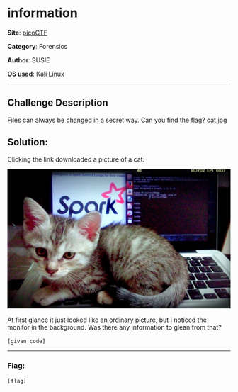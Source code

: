 # information

**Site**: [picoCTF](https://www.picoctf.org/)

**Category**: Forensics

**Author**: SUSIE

**OS used**: Kali Linux

----

## Challenge Description

Files can always be changed in a secret way. Can you find the flag? [cat.jpg](http://www.com/)


## Solution:

Clicking the link downloaded a picture of a cat:

![kitteh!](https://github.com/blackholeorbit/nullbit/blob/main/cat.jpg "a title")

At first glance it just looked like an ordinary picture, but I noticed the monitor in the background. Was there any information to glean from that?


```
[given code]
```

----

### Flag:
```
[flag]
```

